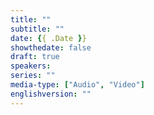 ```yaml
---
title: ""
subtitle: ""
date: {{ .Date }}
showthedate: false
draft: true
speakers:
series: ""
media-type: ["Audio", "Video"]
englishversion: ""
---
```

